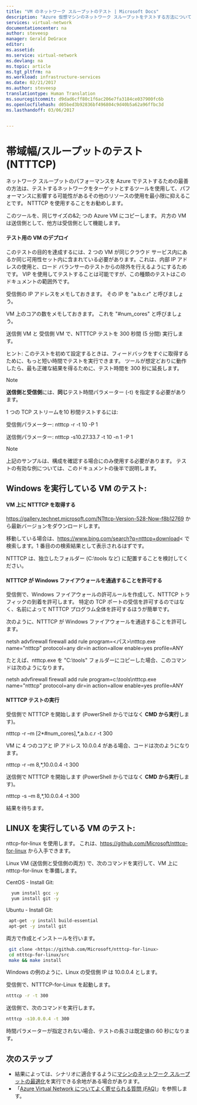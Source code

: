 ```yaml
---
title: "VM のネットワーク スループットのテスト | Microsoft Docs"
description: "Azure 仮想マシンのネットワーク スループットをテストする方法について説明します。"
services: virtual-network
documentationcenter: na
author: steveesp
manager: Gerald DeGrace
editor: 
ms.assetid: 
ms.service: virtual-network
ms.devlang: na
ms.topic: article
ms.tgt_pltfrm: na
ms.workload: infrastructure-services
ms.date: 02/21/2017
ms.author: steveesp
translationtype: Human Translation
ms.sourcegitcommit: d9dad6cff80c1f6ac206e7fa3184ce037900fc6b
ms.openlocfilehash: d05bed3b92836bf496804c9d40b5a62a96ffbc3d
ms.lasthandoff: 03/06/2017


---
```


# <a name="bandwidththroughput-testing-ntttcp"></a>帯域幅/スループットのテスト (NTTTCP)

ネットワーク スループットのパフォーマンスを Azure でテストするための最善の方法は、テストするネットワークをターゲットとするツールを使用して、パフォーマンスに影響する可能性があるその他のリソースの使用を最小限に抑えることです。 NTTTCP を使用することをお勧めします。

このツールを、同じサイズの&2; つの Azure VM にコピーします。 片方の VM は送信側として、他方は受信側として機能します。

#### <a name="deploying-vms-for-testing"></a>テスト用の VM のデプロイ
このテストの目的を達成するには、2 つの VM が同じクラウド サービス内にあるか同じ可用性セット内に含まれている必要があります。これは、内部 IP アドレスの使用と、ロード バランサーのテストからの除外を行えるようにするためです。 VIP を使用してテストすることは可能ですが、この種類のテストはこのドキュメントの範囲外です。
 
受信側の IP アドレスをメモしておきます。 その IP を "a.b.c.r" と呼びましょう。

VM 上のコアの数をメモしておきます。 これを "\#num\_cores" と呼びましょう。
 
送信側 VM と 受信側 VM で、NTTTCP テストを 300 秒間 (5 分間) 実行します。

ヒント: このテストを初めて設定するときは、フィードバックをすぐに取得するために、もっと短い時間でテストを実行できます。 ツールが想定どおりに動作したら、最も正確な結果を得るために、テスト時間を 300 秒に延長します。

> [!NOTE]
> **送信側と受信側**には、**同じ**テスト時間パラメーター (-t) を指定する必要があります。

1 つの TCP ストリームを10 秒間テストするには:

受信側パラメーター: ntttcp -r -t 10 -P 1

送信側パラメーター: ntttcp -s10.27.33.7 -t 10 -n 1 -P 1

> [!NOTE]
> 上記のサンプルは、構成を確認する場合にのみ使用する必要があります。 テストの有効な例については、このドキュメントの後半で説明します。

## <a name="testing-vms-running-windows"></a>Windows を実行している VM のテスト:

#### <a name="get-ntttcp-onto-the-vms"></a>VM 上に NTTTCP を取得する

<https://gallery.technet.microsoft.com/NTttcp-Version-528-Now-f8b12769> から最新バージョンをダウンロードします。

移動している場合は、<https://www.bing.com/search?q=ntttcp+download>\< で検索します。1 番目のの検索結果として表示されるはずです。

NTTTCP は、独立したフォルダー (C:\\tools など) に配置することを検討してください。

#### <a name="allow-ntttcp-through-the-windows-firewall"></a>NTTTCP が Windows ファイアウォールを通過することを許可する
受信側で、Windows ファイアウォールの許可ルールを作成して、NTTTCP トラフィックの到着を許可します。 特定の TCP ポートの受信を許可するのではなく、名前によって NTTTCP プログラム全体を許可するほうが簡単です。

次のように、NTTTCP が Windows ファイアウォールを通過することを許可します。

netsh advfirewall firewall add rule program=\<パス\>\\ntttcp.exe name="ntttcp" protocol=any dir=in action=allow enable=yes profile=ANY

たとえば、ntttcp.exe を "C:\\tools" フォルダーにコピーした場合、このコマンドは次のようになります。 

netsh advfirewall firewall add rule program=c:\\tools\\ntttcp.exe name="ntttcp" protocol=any dir=in action=allow enable=yes profile=ANY

#### <a name="running-ntttcp-tests"></a>NTTTCP テストの実行

受信側で NTTTCP を開始します (PowerShell からではなく **CMD から実行**します)。

ntttcp -r –m [2\*\#num\_cores],\*,a.b.c.r -t 300

VM に 4 つのコアと IP アドレス 10.0.0.4 がある場合、コードは次のようになります。

ntttcp -r –m 8,\*,10.0.0.4 -t 300


送信側で NTTTCP を開始します (PowerShell からではなく **CMD から実行**します)。

ntttcp -s –m 8,\*,10.0.0.4 -t 300 

結果を待ちます。


## <a name="testing-vms-running-linux"></a>LINUX を実行している VM のテスト:

nttcp-for-linux を使用します。 これは、<https://github.com/Microsoft/ntttcp-for-linux> から入手できます。

Linux VM (送信側と受信側の両方) で、次のコマンドを実行して、VM 上に ntttcp-for-linux を準備します。

CentOS - Install Git:
``` bash
  yum install gcc -y  
  yum install git -y
```
Ubuntu - Install Git:
``` bash
 apt-get -y install build-essential  
 apt-get -y install git
```
両方で作成とインストールを行います。
``` bash
 git clone <https://github.com/Microsoft/ntttcp-for-linux>
 cd ntttcp-for-linux/src
 make && make install
```

Windows の例のように、Linux の受信側 IP は 10.0.0.4 とします。

受信側で、NTTTCP-for-Linux を起動します。

``` bash
ntttcp -r -t 300
```

送信側で、次のコマンドを実行します。

``` bash
ntttcp -s10.0.0.4 -t 300
```
 
時間パラメーターが指定されない場合、テストの長さは既定値の 60 秒になります。

## <a name="next-steps"></a>次のステップ
* 結果によっては、シナリオに適合するように[マシンのネットワーク スループットの最適化](virtual-network-optimize-network-bandwidth.md)を実行できる余地がある場合があります。
* 「[Azure Virtual Network についてよく寄せられる質問 (FAQ)](virtual-networks-faq.md)」を参照します。

